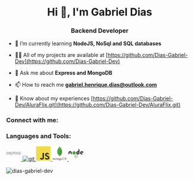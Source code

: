 <h1 align="center">Hi 👋, I'm Gabriel Dias</h1>
<h3 align="center">Backend Developer</h3>

- 🌱 I’m currently learning **NodeJS, NoSql and SQL databases**

- 👨‍💻 All of my projects are available at [https://github.com/Dias-Gabriel-Dev](https://github.com/Dias-Gabriel-Dev)

- 💬 Ask me about **Express and MongoDB**

- 📫 How to reach me **gabriel.henrique.dias@outlook.com**

- 📄 Know about my experiences [https://github.com/Dias-Gabriel-Dev/AluraFlix.git](https://github.com/Dias-Gabriel-Dev/AluraFlix.git)

<h3 align="left">Connect with me:</h3>
<p align="left">
</p>

<h3 align="left">Languages and Tools:</h3>
<p align="left"> <a href="https://expressjs.com" target="_blank" rel="noreferrer"> <img src="https://raw.githubusercontent.com/devicons/devicon/master/icons/express/express-original-wordmark.svg" alt="express" width="40" height="40"/> </a> <a href="https://git-scm.com/" target="_blank" rel="noreferrer"> <img src="https://www.vectorlogo.zone/logos/git-scm/git-scm-icon.svg" alt="git" width="40" height="40"/> </a> <a href="https://developer.mozilla.org/en-US/docs/Web/JavaScript" target="_blank" rel="noreferrer"> <img src="https://raw.githubusercontent.com/devicons/devicon/master/icons/javascript/javascript-original.svg" alt="javascript" width="40" height="40"/> </a> <a href="https://www.mongodb.com/" target="_blank" rel="noreferrer"> <img src="https://raw.githubusercontent.com/devicons/devicon/master/icons/mongodb/mongodb-original-wordmark.svg" alt="mongodb" width="40" height="40"/> </a> <a href="https://nodejs.org" target="_blank" rel="noreferrer"> <img src="https://raw.githubusercontent.com/devicons/devicon/master/icons/nodejs/nodejs-original-wordmark.svg" alt="nodejs" width="40" height="40"/> </a> </p>

<p><img align="center" src="https://github-readme-stats.vercel.app/api/top-langs?username=dias-gabriel-dev&show_icons=true&locale=en&layout=compact" alt="dias-gabriel-dev" /></p>
